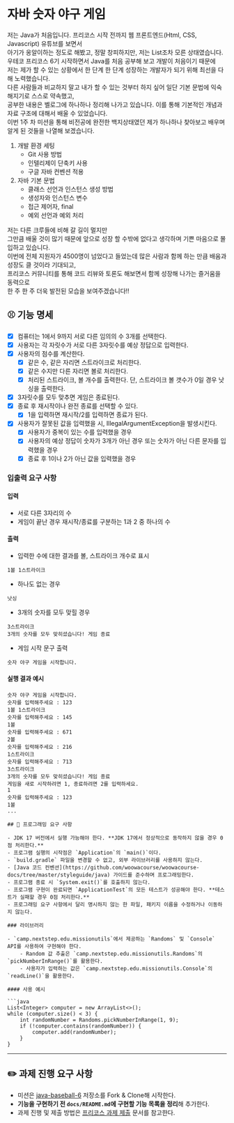 # 자바 숫자 야구 게임
저는 Java가 처음입니다. 프리코스 시작 전까지 웹 프론트엔드(Html, CSS, Javascript) 유튜브를 보면서    
아기가 옹알이하는 정도로 해봤고, 정말 창피하지만, 저는 List<integer>조차 모른 상태였습니다.   
우테코 프리코스 6기 시작하면서 Java를 처음 공부해 보고 개발이 처음이기 때문에    
저는 제가 할 수 있는 상황에서 한 단계 한 단계 성장하는 개발자가 되기 위해 최선을 다해 노력했습니다.   
다른 사람들과 비교하지 말고 내가 할 수 있는 것부터 하지 싶어 일단 기본 문법에 익숙해지기로 스스로 약속했고,    
공부한 내용은 벨로그에 하나하나 정리해 나가고 있습니다. 이를 통해 기본적인 개념과 자료 구조에 대해서 배울 수 있었습니다.   
이번 1주 차 미션을 통해 비전공에 완전한 백지상태였던 제가 하나하나 찾아보고 배우며 알게 된 것들을 나열해 보겠습니다.
1. 개발 환경 세팅
    - Git 사용 방법
    - 인텔리제이 단축키 사용
    - 구글 자바 컨벤션 적용
2. 자바 기본 문법
    - 클래스 선언과 인스턴스 생성 방법
    - 생성자와 인스턴스 변수
    - 접근 제어자, final
    - 예외 선언과 예외 처리

저는 다른 크루들에 비해 갈 길이 멀지만   
그만큼 배울 것이 많기 때문에 앞으로 성장 할 수밖에 없다고 생각하며 기쁜 마음으로 몰입하고 있습니다.    
이번에 전체 지원자가 4500명이 넘었다고 들었는데 많은 사람과 함께 하는 만큼 배움과 성장도 클 것이라 기대되고,   
프리코스 커뮤니티를 통해 코드 리뷰와 토론도 해보면서 함께 성장해 나가는 즐거움을 동력으로   
한 주 한 주 더욱 발전된 모습을 보여주겠습니다!!

## ⚾️ 기능 명세
- [x] 컴퓨터는 1에서 9까지 서로 다른 임의의 수 3개를 선택한다.
- [x] 사용자는 각 자릿수가 서로 다른 3자릿수를 예상 정답으로 입력한다.
- [x] 사용자의 점수를 계산한다.
    - [x] 같은 수, 같은 자리면 스트라이크로 처리한다.
    - [x] 같은 수지만 다른 자리면 볼로 처리한다.
    - [x] 처리된 스트라이크, 볼 개수를 출력한다. 단, 스트라이크 볼 갯수가 0일 경우 낫싱을 출력한다.
- [x] 3자릿수를 모두 맞추면 게임은 종료된다.
- [x] 종료 후 재시작이나 완전 종료를 선택할 수 있다.
    - [x] 1을 입력하면 재시작/2를 입력하면 종료가 된다.
- [x] 사용자가 잘못된 값을 입력했을 시, IllegalArgumentException을 발생시킨다.
    - [x] 사용자가 중복이 있는 수를 입력했을 경우
    - [x] 사용자의 예상 정답이 숫자가 3개가 아닌 경우 또는 숫자가 아닌 다른 문자를 입력했을 경우
    - [x] 종료 후 1이나 2가 아닌 값을 입력했을 경우

### 입출력 요구 사항

#### 입력

- 서로 다른 3자리의 수
- 게임이 끝난 경우 재시작/종료를 구분하는 1과 2 중 하나의 수

#### 출력

- 입력한 수에 대한 결과를 볼, 스트라이크 개수로 표시

```
1볼 1스트라이크
```

- 하나도 없는 경우

```
낫싱
```

- 3개의 숫자를 모두 맞힐 경우

```
3스트라이크
3개의 숫자를 모두 맞히셨습니다! 게임 종료
```

- 게임 시작 문구 출력

```
숫자 야구 게임을 시작합니다.
``` 

#### 실행 결과 예시

```
숫자 야구 게임을 시작합니다.
숫자를 입력해주세요 : 123
1볼 1스트라이크
숫자를 입력해주세요 : 145
1볼
숫자를 입력해주세요 : 671
2볼
숫자를 입력해주세요 : 216
1스트라이크
숫자를 입력해주세요 : 713
3스트라이크
3개의 숫자를 모두 맞히셨습니다! 게임 종료
게임을 새로 시작하려면 1, 종료하려면 2를 입력하세요.
1
숫자를 입력해주세요 : 123
1볼
...

## 🎯 프로그래밍 요구 사항

- JDK 17 버전에서 실행 가능해야 한다. **JDK 17에서 정상적으로 동작하지 않을 경우 0점 처리한다.**
- 프로그램 실행의 시작점은 `Application`의 `main()`이다.
- `build.gradle` 파일을 변경할 수 없고, 외부 라이브러리를 사용하지 않는다.
- [Java 코드 컨벤션](https://github.com/woowacourse/woowacourse-docs/tree/master/styleguide/java) 가이드를 준수하며 프로그래밍한다.
- 프로그램 종료 시 `System.exit()`를 호출하지 않는다.
- 프로그램 구현이 완료되면 `ApplicationTest`의 모든 테스트가 성공해야 한다. **테스트가 실패할 경우 0점 처리한다.**
- 프로그래밍 요구 사항에서 달리 명시하지 않는 한 파일, 패키지 이름을 수정하거나 이동하지 않는다.

### 라이브러리

- `camp.nextstep.edu.missionutils`에서 제공하는 `Randoms` 및 `Console` API를 사용하여 구현해야 한다.
    - Random 값 추출은 `camp.nextstep.edu.missionutils.Randoms`의 `pickNumberInRange()`를 활용한다.
    - 사용자가 입력하는 값은 `camp.nextstep.edu.missionutils.Console`의 `readLine()`을 활용한다.

#### 사용 예시

```java
List<Integer> computer = new ArrayList<>();
while (computer.size() < 3) {
    int randomNumber = Randoms.pickNumberInRange(1, 9);
    if (!computer.contains(randomNumber)) {
        computer.add(randomNumber);
    }
}
```

---

## ✏️ 과제 진행 요구 사항

- 미션은 [java-baseball-6](https://github.com/woowacourse-precourse/java-baseball-6) 저장소를 Fork & Clone해 시작한다.
- **기능을 구현하기 전 `docs/README.md`에 구현할 기능 목록을 정리**해 추가한다.
- 과제 진행 및 제출 방법은 [프리코스 과제 제출](https://github.com/woowacourse/woowacourse-docs/tree/master/precourse) 문서를 참고한다.
